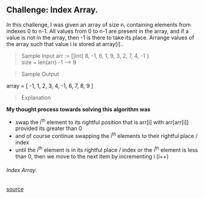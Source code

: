 ## Challenge: Index Array.

In this challenge, I was given an array of size n, containing elements from indexes 0 to n-1. All values from 0 to n-1 are present in the array, and if a value is not in the array, then -1 is there to take its place. Arrange values of the array such that value i is stored at array[i]..

> Sample Input
arr := []int{ 8, -1, 6, 1, 9, 3, 2, 7, 4, -1 } <br />
size = len(arr) -1   --> 9

> Sample Output

 array = [ -1, 1, 2, 3, 4, -1, 6, 7, 8, 9 ]

> Explanation

**My thought process towards solving this algorithm was**
- swap the i<sup>th</sup> element to its rightful position that is arr[i] with arr[arr[i]] provided its greater than 0
- and of course continue swapping the  i<sup>th</sup> elements to their rightful place / index
- until the i<sup>th</sup> element is in its rightful place / index or the i<sup>th</sup> element is less than 0, then we move to the next item by incrementing i (i++)


######  Index Array.
 [source](https://www.educative.io/courses/data-structures-and-algorithms-go/q2zgOlMG1Ek)
